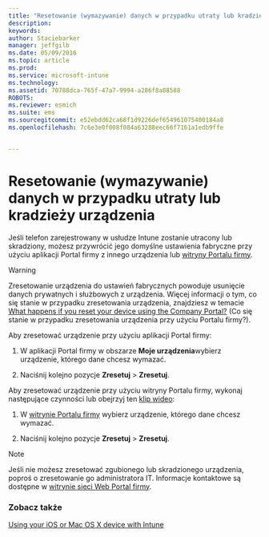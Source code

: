 ```yaml
---
title: "Resetowanie (wymazywanie) danych w przypadku utraty lub kradzieży urządzenia | Microsoft Intune"
description: 
keywords: 
author: Staciebarker
manager: jeffgilb
ms.date: 05/09/2016
ms.topic: article
ms.prod: 
ms.service: microsoft-intune
ms.technology: 
ms.assetid: 70788dca-765f-47a7-9994-a286f8a88588
ROBOTS: 
ms.reviewer: esmich
ms.suite: ems
ms.sourcegitcommit: e52ebdd62ca68f1d9226def654961075400184a8
ms.openlocfilehash: 7c6e3e0f008f084a63288eec66f7161a1edb9ffe


---
```



# Resetowanie (wymazywanie) danych w przypadku utraty lub kradzieży urządzenia

Jeśli telefon zarejestrowany w usłudze Intune zostanie utracony lub skradziony, możesz przywrócić jego domyślne ustawienia fabryczne przy użyciu aplikacji Portal firmy z innego urządzenia lub [witryny Portalu firmy](http://portal.manage.microsoft.com).

> [!WARNING]
> Zresetowanie urządzenia do ustawień fabrycznych powoduje usunięcie danych prywatnych i służbowych z urządzenia. Więcej informacji o tym, co się stanie w przypadku zresetowania urządzenia, znajdziesz w temacie [What happens if you reset your device using the Company Portal?](what-happens-if-you-reset-your-device-using-the-company-portal-ios.md) (Co się stanie w przypadku zresetowania urządzenia przy użyciu Portalu firmy?).

Aby zresetować urządzenie przy użyciu aplikacji Portal firmy:

1.  W aplikacji Portal firmy w obszarze **Moje urządzenia**wybierz urządzenie, którego dane chcesz wymazać.

2.  Naciśnij kolejno pozycje **Zresetuj** &gt; **Zresetuj**.

Aby zresetować urządzenie przy użyciu witryny Portalu firmy, wykonaj następujące czynności lub obejrzyj ten [klip wideo](http://aka.ms/jhdjak):

1.  W [witrynie Portalu firmy](http://portal.manage.microsoft.com) wybierz urządzenie, którego dane chcesz wymazać.

2.  Naciśnij kolejno pozycje **Zresetuj** &gt; **Zresetuj**.
> [!NOTE]
> Jeśli nie możesz zresetować zgubionego lub skradzionego urządzenia, poproś o zresetowanie go administratora IT. Informacje kontaktowe są dostępne w [witrynie sieci Web Portal firmy](http://portal.manage.microsoft.com).

### Zobacz także
[Using your iOS or Mac OS X device with Intune](using-your-ios-or-mac-os-x-device-with-intune.md)


<!--HONumber=Jun16_HO4-->


